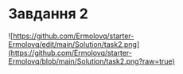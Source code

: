 # Завдання 2
![https://github.com/Ermolovq/starter-Ermolovq/edit/main/Solution/task2.png](https://github.com/Ermolovq/starter-Ermolovq/blob/main/Solution/task2.png?raw=true)
